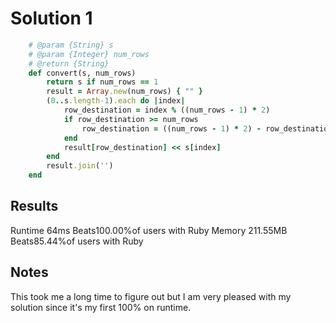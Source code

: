 # Solution 1  
```ruby
    # @param {String} s
    # @param {Integer} num_rows
    # @return {String}
    def convert(s, num_rows)
        return s if num_rows == 1
        result = Array.new(num_rows) { "" }
        (0..s.length-1).each do |index|
            row_destination = index % ((num_rows - 1) * 2)
            if row_destination >= num_rows
                row_destination = ((num_rows - 1) * 2) - row_destination
            end
            result[row_destination] << s[index]
        end
        result.join('')
    end
```
## Results 
Runtime 64ms Beats100.00%of users with Ruby
Memory 211.55MB Beats85.44%of users with Ruby

## Notes 
This took me a long time to figure out but I am very pleased with my solution since it's my first 100% on runtime. 